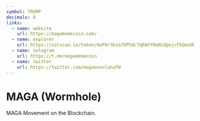 ```yaml
---
symbol: TRUMP
decimals: 8
links:
  - name: website
    url: https://magamemecoin.com/
  - name: explorer
    url: https://solscan.io/token/HaP8r3ksG76PhQLTqR8FYBeNiQpejcFbQmiHbg787Ut1
  - name: telegram
    url: https://t.me/magamemecoin
  - name: twitter
    url: https://twitter.com/magaonsolanaTW
---
```


# MAGA (Wormhole)

MAGA Movement on the Blockchain.

